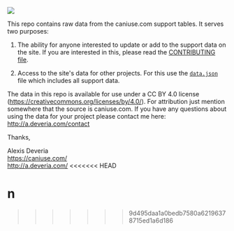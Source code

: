 ![](https://travis-ci.org/Fyrd/caniuse.svg?branch=master)

This repo contains raw data from the caniuse.com support tables. It serves two purposes:

1. The ability for anyone interested to update or add to the support data on the site. If you are interested in this, please read the [CONTRIBUTING file](CONTRIBUTING.md).

2. Access to the site's data for other projects. For this use the [`data.json`](data.json) file which includes all support data.

The data in this repo is available for use under a CC BY 4.0 license (https://creativecommons.org/licenses/by/4.0/). For attribution just mention somewhere that the source is caniuse.com. If you have any questions about using the data for your project please contact me here: http://a.deveria.com/contact

Thanks,

Alexis Deveria
<br>https://caniuse.com/
<br>http://a.deveria.com/
<<<<<<< HEAD

n
=======
>>>>>>> 9d495daa1a0bedb7580a62196378715ed1a6d186

